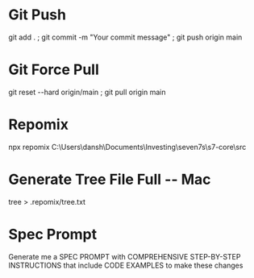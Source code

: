 # Git Push
git add . ; git commit -m "Your commit message" ; git push origin main

# Git Force Pull
git reset --hard origin/main ; git pull origin main

# Repomix
npx repomix C:\Users\dansh\Documents\Investing\seven7s\s7-core\src

# Generate Tree File Full -- Mac
tree > .repomix/tree.txt

# Spec Prompt
Generate me a SPEC PROMPT with COMPREHENSIVE STEP-BY-STEP INSTRUCTIONS that include CODE EXAMPLES to make these changes
